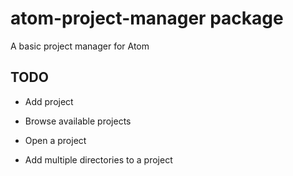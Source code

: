 # atom-project-manager package

A basic project manager for Atom

## TODO
- Add project
- Browse available projects
- Open a project

- Add multiple directories to a project